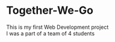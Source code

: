 # Together-We-Go
This is my first Web Development project
<br>
I was a part of a team of 4 students
